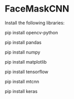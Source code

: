 # FaceMaskCNN

Install the following libraries:

pip install opencv-python

pip install pandas

pip install numpy

pip install matplotlib

pip install tensorflow

pip install mtcnn

pip install keras

